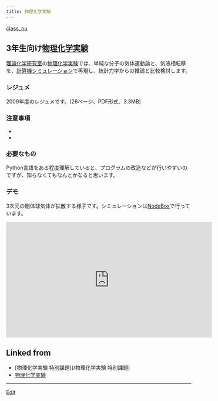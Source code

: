 ```yaml
---
title: 物理化学実験
---
```

[class_nu](/class_nu)


## 3年生向け[物理化学実験](/物理化学実験)

[理論化学研究室](/理論化学研究室)の[物理化学実験](/物理化学実験)では、単純な分子の気体運動論と、気液相転移を、[計算機シミュレーション](/計算機シミュレーション)で再現し、統計力学からの推論と比較検討します。


### レジュメ

2009年度のレジュメです。(26ページ、PDF形式、3.3MB)

[](main2009b.pdf)


### 注意事項

* 
* 

### 必要なもの

Python言語をある程度理解していると、プログラムの改造などが行いやすいのですが、知らなくてもなんとかなると思います。


### デモ

3次元の剛体球気体が拡散する様子です。シミュレーションは[NodeBox](/NodeBox)で行っています。

<iframe width="560" height="315" src="https://www.youtube.com/embed/tWXCt_dqQEk" frameborder="0" allow="autoplay; encrypted-media" allowfullscreen></iframe>







## Linked from

* [物理化学実験 特別課題](/物理化学実験 特別課題)
* [物理化学実験](/物理化学実験)


----

[Edit](https://github.com/vitroid/vitroid.github.io/edit/master/MD/物理化学実験.md)

